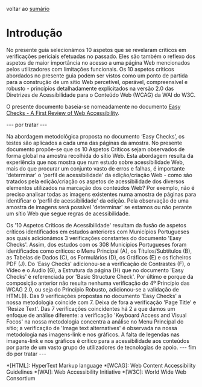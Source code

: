 voltar ao [sumário](README.md)

# Introdução

No presente guia selecionámos 10 aspetos que se revelaram críticos em verificações periciais efetuadas no passado. Eles são também o reflexo dos aspetos de maior importância no acesso a uma página Web mencionados pelos utilizadores com limitações funcionais. Os 10 aspetos críticos abordados no presente guia podem ser vistos como um ponto de partida para a construção de um sítio Web percetível, operável, compreensível e robusto - princípios detalhadamente explicitados na versão 2.0 das Diretrizes de Acessibilidade para o Conteúdo Web (WCAG) da WAI do W3C.

O presente documento baseia-se nomeadamente no documento [Easy Checks - A First Review of Web Accessibility](https://www.w3.org/WAI/eval/preliminary.html).

--- por tratar ---

Na abordagem metodológica proposta no documento ‘Easy Checks’, os testes são aplicados a cada uma das páginas da amostra. No presente documento propõe-se que os 10 Aspetos Críticos sejam observados de forma global na amostra recolhida do sítio Web. Esta abordagem resulta da experiência que nos mostra que num estudo sobre acessibilidade Web, mais do que procurar um conjunto vasto de erros e falhas, é importante 'determinar' o 'perfil de acessibilidade' da edição/criação Web - como são tratados pela edição/criação os aspetos de acessibilidade dos diversos elementos utilizados na marcação dos conteúdos Web? Por exemplo, não é preciso analisar todas as imagens existentes numa amostra de páginas para identificar o 'perfil de acessibilidade' da edição. Pela observação de uma amostra de imagens será possível 'determinar' se estamos ou não perante um sítio Web que segue regras de acessibilidade.	

Os '10 Aspetos Críticos de Acessibilidade' resultam da fusão de aspetos críticos identificados em estudos anteriores com Municípios Portugueses aos quais adicionámos 3 verificações constantes do documento 'Easy Checks'. Assim, dos estudos com os 308 Municípios Portugueses foram identificados como críticos: o Menu Principal (A), os Títulos/Subtítulos (B), as Tabelas de Dados (C), os Formulários (D), os Gráficos (E) e os ficheiros PDF (J). Do 'Easy Checks' adicionou-se a verificação de Contrastes (F), o Vídeo e o Audio (G), a Estrutura da página (H) que no documento 'Easy Checks' é referenciada por 'Basic Structure Check'. Por último e porque da composição anterior não resulta nenhuma verificação do 4º Princípio das WCAG 2.0, ou seja do Princípio Robusto, adicionou-se a validação de HTML(I). Das 9 verificações propostas no documento 'Easy Checks' a nossa metodologia coincide com 7. Deixa de fora a verificação 'Page Title' e 'Resize Text'. Das 7 verificações coincidentes há 2 a que damos um enfoque de análise diferente: a verificação 'Keyboard Access and Visual Focos' na nossa metodologia concentra a análise no Menu Principal do sítio; a verificação de 'Image text alternatives' é observada na nossa metodologia nas imagens-link e nos gráficos. A falta de legendas nas imagens-link e nos gráficos é crítico para a acessibilidade aos conteúdos por parte de um vasto grupo de utilizadores de tecnologias de apoio.
--- fim do por tratar ---

<!-- Lista de abreviaturas usadas no documento -->
*[HTML]: HyperText Markup language
*[WCAG]: Web Content Accessibility Guidelines
*[WAI]: Web Accessibility Initiative
*[W3C]: World Wide Web Consortium
